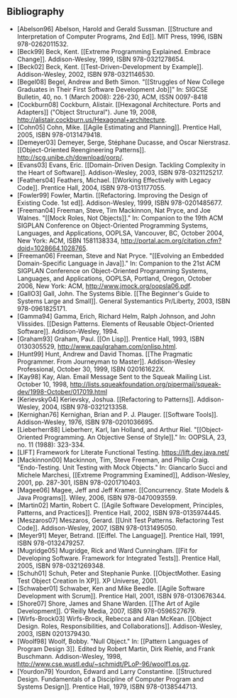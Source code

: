 

## Bibliography

- [Abelson96] Abelson, Harold and Gerald Sussman. [[Structure and Interpretation of Computer Programs, 2nd Ed]]. MIT Press, 1996, ISBN 978-0262011532.
- [Beck99] Beck, Kent. [[Extreme Programming Explained. Embrace Change]]. Addison-Wesley, 1999, ISBN 978-0321278654.
- [Beck02] Beck, Kent. [[Test-Driven-Development by Example]]. Addison-Wesley, 2002, ISBN 978-0321146530.
- [Begel08] Begel, Andrew and Beth Simon. "[[Struggles of New College Graduates in Their First Software Development Job]]" In: SIGCSE Bulletin, 40, no. 1 (March 2008): 226-230, ACM, ISSN 0097-8418
- [Cockburn08] Cockburn, Alistair. [[Hexagonal Architecture. Ports and Adapters]] ("Object Structural"). June 19, 2008, http://alistair.cockburn.us/Hexagonal+architecture.
- [Cohn05] Cohn, Mike. [[Agile Estimating and Planning]]. Prentice Hall, 2005, ISBN 978-0131479418.
- [Demeyer03] Demeyer, Serge, Stéphane Ducasse, and Oscar Nierstrasz. [[Object-Oriented Reengineering Patterns]]. http://scg.unibe.ch/download/oorp/.
- [Evans03] Evans, Eric. [[Domain-Driven Design. Tackling Complexity in the Heart of Software]]. Addison-Wesley, 2003, ISBN 978-0321125217.
- [Feathers04] Feathers, Michael. [[Working Effectively with Legacy Code]]. Prentice Hall, 2004, ISBN 978-0131177055.
- [Fowler99] Fowler, Martin. [[Refactoring. Improving the Design of Existing Code. 1st ed]]. Addison-Wesley, 1999, ISBN 978-0201485677.
- [Freeman04] Freeman, Steve, Tim Mackinnon, Nat Pryce, and Joe Walnes. "[[Mock Roles, Not Objects]]." In: Companion to the 19th ACM SIGPLAN Conference on Object-Oriented Programming Systems, Languages, and Applications, OOPLSA, Vancouver, BC, October 2004, New York: ACM, ISBN 1581138334, http://portal.acm.org/citation.cfm?doid=1028664.1028765.
- [Freeman06] Freeman, Steve and Nat Pryce. "[[Evolving an Embedded Domain-Specific Language in Java]]." In: Companion to the 21st ACM SIGPLAN Conference on Object-Oriented Programming Systems, Languages, and Applications, OOPLSA, Portland, Oregon, October 2006, New York: ACM, http://www.jmock.org/oopsla06.pdf.
- [GallO3] Gall, John. The Systems Bible. [[The Beginner's Guide to Systems Large and Small]]. General Systemantics Pr/Liberty, 2003, ISBN 978-0961825171.
- [Gamma94] Gamma, Erich, Richard Helm, Ralph Johnson, and John Vlissides. [[Design Patterns. Elements of Reusable Object-Oriented Software]]. Addison-Wesley, 1994.
- [Graham93] Graham, Paul. [[On Lisp]]. Prentice Hall, 1993, ISBN 0130305529, http://www.paulgraham.com/onlisp.html.
- [Hunt99] Hunt, Andrew and David Thomas. [[The Pragmatic Programmer. From Journeyman to Master]]. Addison-Wesley Professional, October 30, 1999, ISBN 020161622X.
- [Kay98] Kay, Alan. Email Message Sent to the Squeak Mailing List. October 10, 1998, http://lists.squeakfoundation.org/pipermail/squeak-dev/1998-October/017019.html
- [Kerievsky04] Kerievsky, Joshua. [[Refactoring to Patterns]]. Addison-Wesley, 2004, ISBN 978-0321213358.
- [Kernighan76] Kernighan, Brian and P. J. Plauger. [[Software Tools]]. Addison-Wesley, 1976, ISBN 978-0201036695.
- [Lieberherr88] Lieberherr, Karl, lan Holland, and Arthur Riel. "[[Object-Oriented Programming. An Objective Sense of Style]]." In: OOPSLA, 23, no. 11 (1988): 323-334.
- [LIFT] Framework for Literate Functional Testing. https://lift.dev.java.net/
- [Mackinnon00] Mackinnon, Tim, Steve Freeman, and Philip Craig. "Endo-Testing. Unit Testing with Mock Objects." In: Giancarlo Succi and Michele Marchesi, [[Extreme Programming Examined]], Addison-Wesley, 2001, pp. 287-301, ISBN 978-0201710403.
- [Magee06] Magee, Jeff and Jeff Kramer. [[Concurrency. State Models & Java Programs]]. Wiley, 2006, ISBN 978-0470093559.
- [Martin02] Martin, Robert C. [[Agile Software Development, Principles, Patterns, and Practices]]. Prentice Hall, 2002, ISBN 978-0135974445.
- [Meszaros07] Meszaros, Gerard. [[Unit Test Patterns. Refactoring Test Code]]. Addison-Wesley, 2007, ISBN 978-0131495050.
- [Meyer91] Meyer, Betrand. [[Eiffel. The Language]]. Prentice Hall, 1991, ISBN 978-0132479257.
- [Mugridge05] Mugridge, Rick and Ward Cunningham. [[Fit for Developing Software. Framework for Integrated Tests]]. Prentice Hall, 2005, ISBN 978-0321269348.
- [Schuh01] Schuh, Peter and Stephanie Punke. [[ObjectMother. Easing Test Object Creation In XP]]. XP Universe, 2001.
- [Schwaber01] Schwaber, Ken and Mike Beedle. [[Agile Software Development with Scrum]]. Prentice Hall, 2001, ISBN 978-0130676344.
- [Shore07] Shore, James and Shane Warden. [[The Art of Agile Development]]. O'Reilly Media, 2007, ISBN 978-0596527679.
- [Wirfs-Brock03] Wirfs-Brock, Rebecca and Alan McKean. [[Object Design. Roles, Responsibilities, and Collaborations]]. Addison-Wesley, 2003, ISBN 0201379430.
- [Woolf98] Woolf, Bobby. "Null Object." In: [[Pattern Languages of Program Design 3]]. Edited by Robert Martin, Dirk Riehle, and Frank Buschmann. Addison-Wesley, 1998, http://www.cse.wustl.edu/~schmidt/PLoP-96/woolf1.ps.gz.
- [Yourdon79] Yourdon, Edward and Larry Constantine. [[Structured Design. Fundamentals of a Discipline of Computer Program and Systems Design]]. Prentice Hall, 1979, ISBN 978-0138544713.